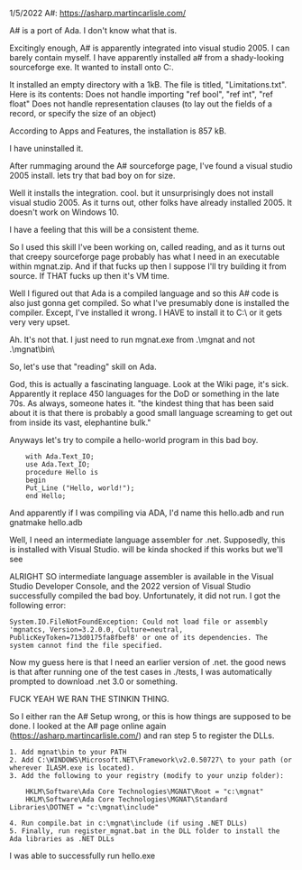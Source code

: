 
1/5/2022
A#: https://asharp.martincarlisle.com/

A# is a port of Ada. I don't know what that is. 

Excitingly enough, A# is apparently integrated into visual studio 2005. I can barely contain myself. 
I have apparently installed a# from a shady-looking sourceforge exe. It wanted to install onto C:\. 

It installed an empty directory with a 1kB. The file is titled, "Limitations.txt". Here is its contents: 
    Does not handle importing "ref bool", "ref int", "ref float"
    Does not handle representation clauses (to lay out the fields of a record, or specify the size of an object)

According to Apps and Features, the installation is 857 kB. 

I have uninstalled it. 

After rummaging around the A# sourceforge page, I've found a visual studio 2005 install. lets try that bad boy on for size. 

Well it installs the integration. cool. but it unsurprisingly does not install visual studio 2005. As it turns out, other folks have already installed 2005. It doesn't work on Windows 10.

I have a feeling that this will be a consistent theme. 

So I used this skill I've been working on, called reading, and as it turns out that creepy sourceforge page probably has what I need in an executable within mgnat.zip. And if that fucks up then I suppose I'll try building it from source. If THAT fucks up then it's VM time. 

Well I figured out that Ada is a compiled language and so this A# code is also just gonna get compiled. So what I've presumably done is installed the compiler. Except, I've installed it wrong. I HAVE to install it to C:\ or it gets very very upset. 

Ah. It's not that. I just need to run mgnat.exe from .\mgnat and not .\mgnat\bin\

So, let's use that "reading" skill on Ada. 

God, this is actually a fascinating language. Look at the Wiki page, it's sick. Apparently it replace 450 languages for the DoD or something in the late 70s. As always, someone hates it. "the kindest thing that has been said about it is that there is probably a good small language screaming to get out from inside its vast, elephantine bulk." 

Anyways let's try to compile a hello-world program in this bad boy. 

```
    with Ada.Text_IO;
    use Ada.Text_IO;
    procedure Hello is
    begin
    Put_Line ("Hello, world!");
    end Hello;
```

And apparently if I was compiling via ADA, I'd name this hello.adb and run gnatmake hello.adb

Well, I need an intermediate language assembler for .net. Supposedly, this is installed with Visual Studio. will be kinda shocked if this works but we'll see 

ALRIGHT SO intermediate language assembler is available in the Visual Studio Developer Console, and the 2022 version of Visual Studio successfully compiled the bad boy. Unfortunately, it did not run. I got the following error: 

    System.IO.FileNotFoundException: Could not load file or assembly 'mgnatcs, Version=3.2.0.0, Culture=neutral, PublicKeyToken=713d0175fa8fbef8' or one of its dependencies. The system cannot find the file specified.

Now my guess here is that I need an earlier version of .net. the good news is that after running one of the test cases in ./tests, I was automatically prompted to download .net 3.0 or something. 

FUCK YEAH WE RAN THE STINKIN THING. 

So I either ran the A# Setup wrong, or this is how things are supposed to be done. I looked at the A# page online again (https://asharp.martincarlisle.com/) and ran step 5 to register the DLLs. 


    1. Add mgnat\bin to your PATH
    2. Add C:\WINDOWS\Microsoft.NET\Framework\v2.0.50727\ to your path (or wherever ILASM.exe is located).
    3. Add the following to your registry (modify to your unzip folder):

        HKLM\Software\Ada Core Technologies\MGNAT\Root = "c:\mgnat"
        HKLM\Software\Ada Core Technologies\MGNAT\Standard Libraries\DOTNET = "c:\mgnat\include"

    4. Run compile.bat in c:\mgnat\include (if using .NET DLLs)
    5. Finally, run register_mgnat.bat in the DLL folder to install the Ada libraries as .NET DLLs

I was able to successfully run hello.exe